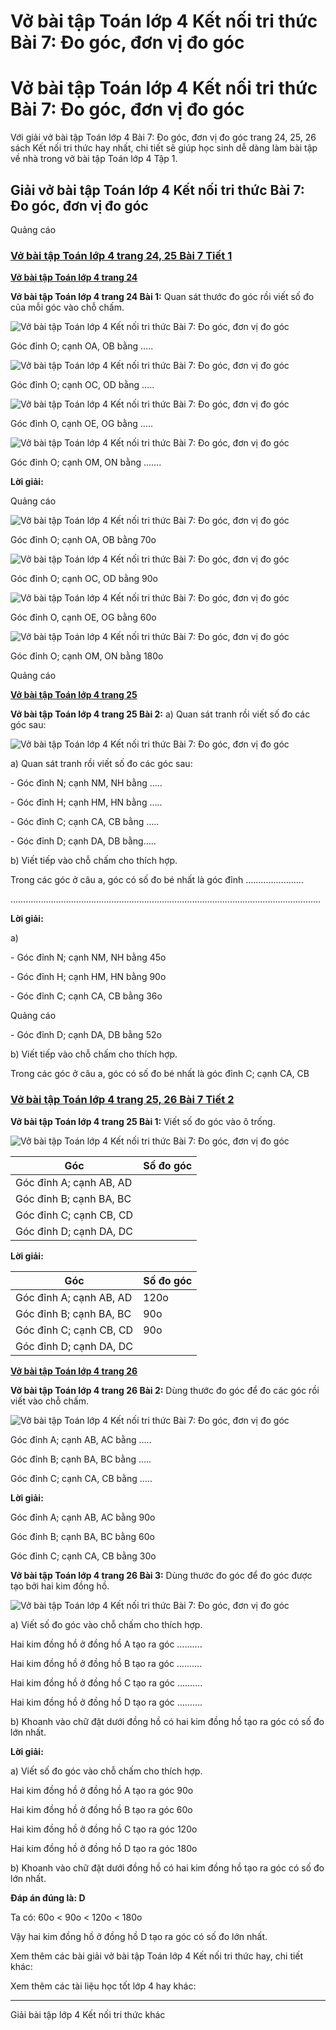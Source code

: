 # Vở bài tập Toán lớp 4 Kết nối tri thức Bài 7: Đo góc, đơn vị đo góc

# Vở bài tập Toán lớp 4 Kết nối tri thức Bài 7: Đo góc, đơn vị đo góc

Với giải vở bài tập Toán lớp 4 Bài 7: Đo góc, đơn vị đo góc trang 24, 25, 26 sách Kết nối tri thức hay nhất, chi tiết sẽ giúp học sinh dễ dàng làm bài tập về nhà trong vở bài tập Toán lớp 4 Tập 1.

## Giải vở bài tập Toán lớp 4 Kết nối tri thức Bài 7: Đo góc, đơn vị đo góc

Quảng cáo

### [**Vở bài tập Toán lớp 4 trang 24, 25 Bài 7 Tiết 1**](https://vietjack.com/vbt-toan-4-kn/bai-7-tiet-1-trang-24-25-tap-1.jsp)

[**Vở bài tập Toán lớp 4 trang 24**](https://vietjack.com/vbt-toan-4-kn/vbt-toan-lop-4-trang-24-ket-noi.jsp)

**Vở bài tập Toán lớp 4 trang 24 Bài 1:** Quan sát thước đo góc rồi viết số đo của mỗi góc vào chỗ chấm.

![Vở bài tập Toán lớp 4 Kết nối tri thức Bài 7: Đo góc, đơn vị đo góc](https://vietjack.com/vbt-toan-4-kn/images/bai-7-do-goc-don-vi-do-goc-188825.PNG)

Góc đỉnh O; cạnh OA, OB bằng …..

![Vở bài tập Toán lớp 4 Kết nối tri thức Bài 7: Đo góc, đơn vị đo góc](https://vietjack.com/vbt-toan-4-kn/images/bai-7-do-goc-don-vi-do-goc-188826.PNG)

Góc đỉnh O; cạnh OC, OD bằng …..

![Vở bài tập Toán lớp 4 Kết nối tri thức Bài 7: Đo góc, đơn vị đo góc](https://vietjack.com/vbt-toan-4-kn/images/bai-7-do-goc-don-vi-do-goc-188827.PNG)

Góc đỉnh O, cạnh OE, OG bằng …..

![Vở bài tập Toán lớp 4 Kết nối tri thức Bài 7: Đo góc, đơn vị đo góc](https://vietjack.com/vbt-toan-4-kn/images/bai-7-do-goc-don-vi-do-goc-188828.PNG)

Góc đỉnh O; cạnh OM, ON bằng .......

**Lời giải:**

Quảng cáo

![Vở bài tập Toán lớp 4 Kết nối tri thức Bài 7: Đo góc, đơn vị đo góc](https://vietjack.com/vbt-toan-4-kn/images/bai-7-do-goc-don-vi-do-goc-188829.PNG)

Góc đỉnh O; cạnh OA, OB bằng 70o

![Vở bài tập Toán lớp 4 Kết nối tri thức Bài 7: Đo góc, đơn vị đo góc](https://vietjack.com/vbt-toan-4-kn/images/bai-7-do-goc-don-vi-do-goc-188831.PNG)

Góc đỉnh O; cạnh OC, OD bằng 90o

![Vở bài tập Toán lớp 4 Kết nối tri thức Bài 7: Đo góc, đơn vị đo góc](https://vietjack.com/vbt-toan-4-kn/images/bai-7-do-goc-don-vi-do-goc-188832.PNG)

Góc đỉnh O, cạnh OE, OG bằng 60o

![Vở bài tập Toán lớp 4 Kết nối tri thức Bài 7: Đo góc, đơn vị đo góc](https://vietjack.com/vbt-toan-4-kn/images/bai-7-do-goc-don-vi-do-goc-188833.PNG)

Góc đỉnh O; cạnh OM, ON bằng 180o

Quảng cáo

[**Vở bài tập Toán lớp 4 trang 25**](https://vietjack.com/vbt-toan-4-kn/vbt-toan-lop-4-trang-25-ket-noi.jsp)

**Vở bài tập Toán lớp 4 trang 25 Bài 2:** a) Quan sát tranh rồi viết số đo các góc sau: 

![Vở bài tập Toán lớp 4 Kết nối tri thức Bài 7: Đo góc, đơn vị đo góc](https://vietjack.com/vbt-toan-4-kn/images/bai-7-do-goc-don-vi-do-goc-188834.PNG)

a) Quan sát tranh rồi viết số đo các góc sau: 

\- Góc đỉnh N; cạnh NM, NH bằng …..

\- Góc đỉnh H; cạnh HM, HN bằng …..

\- Góc đỉnh C; cạnh CA, CB bằng …..

\- Góc đỉnh D; cạnh DA, DB bằng…..

b) Viết tiếp vào chỗ chấm cho thích hợp.

Trong các góc ở câu a, góc có số đo bé nhất là góc đỉnh …………………..

……………………………………………………………………………………………………………

**Lời giải:**

a) 

\- Góc đỉnh N; cạnh NM, NH bằng 45o

\- Góc đỉnh H; cạnh HM, HN bằng 90o

\- Góc đỉnh C; cạnh CA, CB bằng 36o

Quảng cáo

\- Góc đỉnh D; cạnh DA, DB bằng 52o

b) Viết tiếp vào chỗ chấm cho thích hợp.

Trong các góc ở câu a, góc có số đo bé nhất là góc đỉnh C; cạnh CA, CB

### [**Vở bài tập Toán lớp 4 trang 25, 26 Bài 7 Tiết 2**](https://vietjack.com/vbt-toan-4-kn/bai-7-tiet-2-trang-25-26-tap-1.jsp)

**Vở bài tập Toán lớp 4 trang 25 Bài 1:** Viết số đo góc vào ô trống.

![Vở bài tập Toán lớp 4 Kết nối tri thức Bài 7: Đo góc, đơn vị đo góc](https://vietjack.com/vbt-toan-4-kn/images/bai-7-do-goc-don-vi-do-goc-188835.PNG)

Góc | Số đo góc  
---|---  
Góc đỉnh A; cạnh AB, AD  |   
Góc đỉnh B; cạnh BA, BC |   
Góc đỉnh C; cạnh CB, CD |   
Góc đỉnh D; cạnh DA, DC |   
  
**Lời giải:**

Góc | Số đo góc  
---|---  
Góc đỉnh A; cạnh AB, AD  | 120o  
Góc đỉnh B; cạnh BA, BC | 90o  
Góc đỉnh C; cạnh CB, CD | 90o  
Góc đỉnh D; cạnh DA, DC |   
  
[**Vở bài tập Toán lớp 4 trang 26**](https://vietjack.com/vbt-toan-4-kn/vbt-toan-lop-4-trang-26-ket-noi.jsp)

**Vở bài tập Toán lớp 4 trang 26 Bài 2:** Dùng thước đo góc để đo các góc rồi viết vào chỗ chấm.

![Vở bài tập Toán lớp 4 Kết nối tri thức Bài 7: Đo góc, đơn vị đo góc](https://vietjack.com/vbt-toan-4-kn/images/bai-7-do-goc-don-vi-do-goc-188836.PNG)

Góc đỉnh A; cạnh AB, AC bằng …..

Góc đỉnh B; cạnh BA, BC bằng …..

Góc đỉnh C; cạnh CA, CB bằng …..

**Lời giải:**

Góc đỉnh A; cạnh AB, AC bằng 90o

Góc đỉnh B; cạnh BA, BC bằng 60o

Góc đỉnh C; cạnh CA, CB bằng 30o

**Vở bài tập Toán lớp 4 trang 26 Bài 3:** Dùng thước đo góc để đo góc được tạo bởi hai kim đồng hồ.

![Vở bài tập Toán lớp 4 Kết nối tri thức Bài 7: Đo góc, đơn vị đo góc](https://vietjack.com/vbt-toan-4-kn/images/bai-7-do-goc-don-vi-do-goc-188837.PNG)

a) Viết số đo góc vào chỗ chấm cho thích hợp.

Hai kim đồng hồ ở đồng hồ A tạo ra góc ………. 

Hai kim đồng hồ ở đồng hồ B tạo ra góc ……….

Hai kim đồng hồ ở đồng hồ C tạo ra góc ……….

Hai kim đồng hồ ở đồng hồ D tạo ra góc ……….

b) Khoanh vào chữ đặt dưới đồng hồ có hai kim đồng hồ tạo ra góc có số đo lớn nhất.

**Lời giải:**

a) Viết số đo góc vào chỗ chấm cho thích hợp.

Hai kim đồng hồ ở đồng hồ A tạo ra góc 90o

Hai kim đồng hồ ở đồng hồ B tạo ra góc 60o

Hai kim đồng hồ ở đồng hồ C tạo ra góc 120o

Hai kim đồng hồ ở đồng hồ D tạo ra góc 180o

b) Khoanh vào chữ đặt dưới đồng hồ có hai kim đồng hồ tạo ra góc có số đo lớn nhất.

**Đáp án đúng là: D**

Ta có: 60o < 90o < 120o < 180o

Vậy hai kim đồng hồ ở đồng hồ D tạo ra góc có số đo lớn nhất.

Xem thêm các bài giải vở bài tập Toán lớp 4 Kết nối tri thức hay, chi tiết khác:

Xem thêm các tài liệu học tốt lớp 4 hay khác:

* * *

Giải bài tập lớp 4 Kết nối tri thức khác
